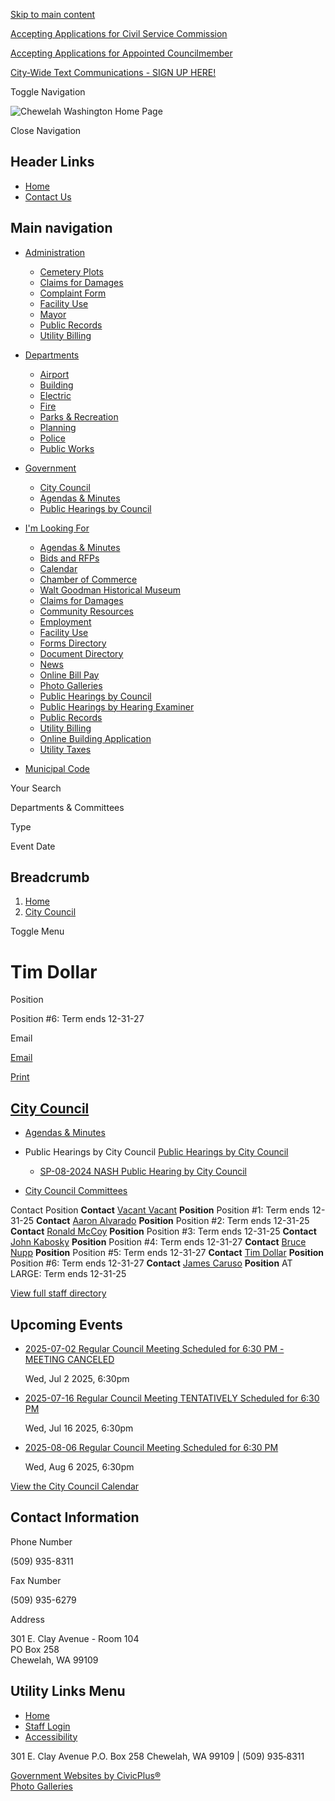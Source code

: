 [Skip to main content](https://www.cityofchewelah.org/citycouncil/directory-listing/tim-dollar/)

[Accepting Applications for Civil Service Commission](https://www.cityofchewelah.org/government/page/accepting-applications-civil-service-commission-0)

[Accepting Applications for Appointed Councilmember](https://www.cityofchewelah.org/citycouncil/page/accepting-applications-appointed-councilmember)

[City-Wide Text Communications - SIGN UP HERE!](https://www.cityofchewelah.org/community/page/city-wide-text-communications-sign-here)

Toggle Navigation

![Chewelah Washington Home Page](https://www.cityofchewelah.org/themes/custom/chewelahwa/chewelahwa_theme/logo.png)

Close Navigation

## Header Links

- [Home](https://www.cityofchewelah.org)
- [Contact Us](https://www.cityofchewelah.org/contact-us)

## Main navigation

- [Administration](https://www.cityofchewelah.org/administration)
  
  - [Cemetery Plots](https://www.cityofchewelah.org/administration/page/cemetery-plots)
  - [Claims for Damages](https://www.cityofchewelah.org/administration/page/claims-damages)
  - [Complaint Form](https://www.cityofchewelah.org/administration/page/incident-report-form)
  - [Facility Use](https://www.cityofchewelah.org/administration/page/facility-use)
  - [Mayor](https://www.cityofchewelah.org/administration/page/mayor)
  - [Public Records](https://www.cityofchewelah.org/administration/page/public-records)
  - [Utility Billing](https://www.cityofchewelah.org/billing)
- [Departments](https://www.cityofchewelah.org/microsite/departments)
  
  - [Airport](https://www.cityofchewelah.org/airport)
  - [Building](https://www.cityofchewelah.org/building)
  - [Electric](https://www.cityofchewelah.org/electric)
  - [Fire](https://www.cityofchewelah.org/fire)
  - [Parks &amp; Recreation](https://www.cityofchewelah.org/parksrec)
  - [Planning](https://www.cityofchewelah.org/planning)
  - [Police](https://www.cityofchewelah.org/police)
  - [Public Works](https://www.cityofchewelah.org/publicworks)
- [Government](https://www.cityofchewelah.org/government)
  
  - [City Council](https://www.cityofchewelah.org/citycouncil)
  - [Agendas &amp; Minutes](https://www.cityofchewelah.org/meetings)
  - [Public Hearings by Council](https://www.cityofchewelah.org/citycouncil/page/public-hearings-city-council)
- [I'm Looking For](https://www.cityofchewelah.org/resources)
  
  - [Agendas &amp; Minutes](https://www.cityofchewelah.org/meetings)
  - [Bids and RFPs](https://www.cityofchewelah.org/rfps)
  - [Calendar](https://www.cityofchewelah.org/calendar)
  - [Chamber of Commerce](https://www.cityofchewelah.org/community/page/city-chewelah-chamber-commerce)
  - [Walt Goodman Historical Museum](https://www.cityofchewelah.org/museum)
  - [Claims for Damages](https://www.cityofchewelah.org/administration/page/claims-damages)
  - [Community Resources](https://www.cityofchewelah.org/community)
  - [Employment](https://www.cityofchewelah.org/jobs)
  - [Facility Use](https://www.cityofchewelah.org/administration/page/facility-use)
  - [Forms Directory](https://www.cityofchewelah.org/forms)
  - [Document Directory](https://www.cityofchewelah.org/document-library)
  - [News](https://www.cityofchewelah.org/news)
  - [Online Bill Pay](https://www.cityofchewelah.org/billing/page/pay-your-utility-bill-online-or-phone)
  - [Photo Galleries](https://www.cityofchewelah.org/photo-galleries)
  - [Public Hearings by Council](https://www.cityofchewelah.org/citycouncil/page/public-hearings-city-council)
  - [Public Hearings by Hearing Examiner](https://www.cityofchewelah.org/planning/page/public-hearings-hearing-examiner)
  - [Public Records](https://www.cityofchewelah.org/administration/page/public-records)
  - [Utility Billing](https://www.cityofchewelah.org/billing)
  - [Online Building Application](https://chewelah_wa.permittrax.com/Citizen/Home/CHEWELAH_L/BLD%20DEPT "(opens in a new window)")
  - [Utility Taxes](https://www.cityofchewelah.org/billing/page/utility-taxes)
- [Municipal Code](https://chewelah.municipalcodeonline.com/book?type=ordinances "(opens in a new window)")

Your Search

Departments &amp; Committees

Type

Event Date

## Breadcrumb

1. [Home](https://www.cityofchewelah.org)
2. [City Council](https://www.cityofchewelah.org/citycouncil)

Toggle Menu

# Tim Dollar

Position

Position #6: Term ends 12-31-27

Email

[Email](https://www.cityofchewelah.org/email-contact/node/5901/field_email "Email Tim Dollar (opens in a new window)")

[Print](https://www.cityofchewelah.org/print/pdf/node/5901)

## [City Council](https://www.cityofchewelah.org/citycouncil)

- [Agendas &amp; Minutes](https://www.cityofchewelah.org/meetings/recent?boards-commissions=98&combine=&department=All&field_smart_date_end_value=&field_smart_date_value_1=)
- Public Hearings by City Council [Public Hearings by City Council](https://www.cityofchewelah.org/citycouncil/page/public-hearings-city-council)
  
  - [SP-08-2024 NASH Public Hearing by City Council](https://www.cityofchewelah.org/citycouncil/page/sp-08-2024-nash-public-hearing-city-council)
- [City Council Committees](https://www.cityofchewelah.org/citycouncil/page/city-council-committees)

Contact Position **Contact** [Vacant Vacant](https://www.cityofchewelah.org/citycouncil/directory-listing/vacant-vacant) **Position** Position #1: Term ends 12-31-25 **Contact** [Aaron Alvarado](https://www.cityofchewelah.org/citycouncil/directory-listing/aaron-alvarado) **Position** Position #2: Term ends 12-31-25 **Contact** [Ronald McCoy](https://www.cityofchewelah.org/citycouncil/directory-listing/ronald-mccoy) **Position** Position #3: Term ends 12-31-25 **Contact** [John Kabosky](https://www.cityofchewelah.org/citycouncil/directory-listing/john-kabosky-0) **Position** Position #4: Term ends 12-31-27 **Contact** [Bruce Nupp](https://www.cityofchewelah.org/citycouncil/directory-listing/bruce-nupp) **Position** Position #5: Term ends 12-31-27 **Contact** [Tim Dollar](https://www.cityofchewelah.org/citycouncil/directory-listing/tim-dollar) **Position** Position #6: Term ends 12-31-27 **Contact** [James Caruso](https://www.cityofchewelah.org/citycouncil/directory-listing/james-caruso) **Position** AT LARGE: Term ends 12-31-25

[View full staff directory](https://www.cityofchewelah.org/directory)

## Upcoming Events

- [2025-07-02 Regular Council Meeting Scheduled for 6:30 PM - MEETING CANCELED](https://www.cityofchewelah.org/citycouncil/meeting/2025-07-02-regular-council-meeting-scheduled-630-pm-meeting-canceled)
  
  Wed, Jul 2 2025, 6:30pm
- [2025-07-16 Regular Council Meeting TENTATIVELY Scheduled for 6:30 PM](https://www.cityofchewelah.org/citycouncil/meeting/2025-07-16-regular-council-meeting-tentatively-scheduled-630-pm)
  
  Wed, Jul 16 2025, 6:30pm
- [2025-08-06 Regular Council Meeting Scheduled for 6:30 PM](https://www.cityofchewelah.org/citycouncil/meeting/2025-08-06-regular-council-meeting-scheduled-630-pm)
  
  Wed, Aug 6 2025, 6:30pm

[View the City Council Calendar](https://www.cityofchewelah.org/calendar?boards-commissions=98)

## Contact Information

Phone Number

(509) 935-8311

Fax Number

(509) 935-6279

Address

301 E. Clay Avenue - Room 104  
PO Box 258  
Chewelah, WA 99109

## Utility Links Menu

- [Home](https://www.cityofchewelah.org)
- [Staff Login](https://www.cityofchewelah.org/login?current=%2Fcommunity%2Fpage%2Fnew-health-regional-workforce-development-center)
- [Accessibility](https://www.cityofchewelah.org/administration/page/website-accessibility)

301 E. Clay Avenue P.O. Box 258 Chewelah, WA 99109 | (509) 935‑8311

[Government Websites by CivicPlus®](https://www.civicplus.com "(opens in a new window)")  
[Photo Galleries](https://www.cityofchewelah.org/photo-galleries)